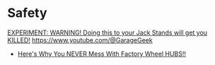 # Safety
[EXPERIMENT: WARNING! Doing this to your Jack Stands will get you KILLED!](https://youtu.be/G7_Aa8pbM7Y) https://www.youtube.com/@GarageGeek

- [Here's Why You NEVER Mess With Factory Wheel HUBS!!](https://youtu.be/K6jgOAySzTI)
